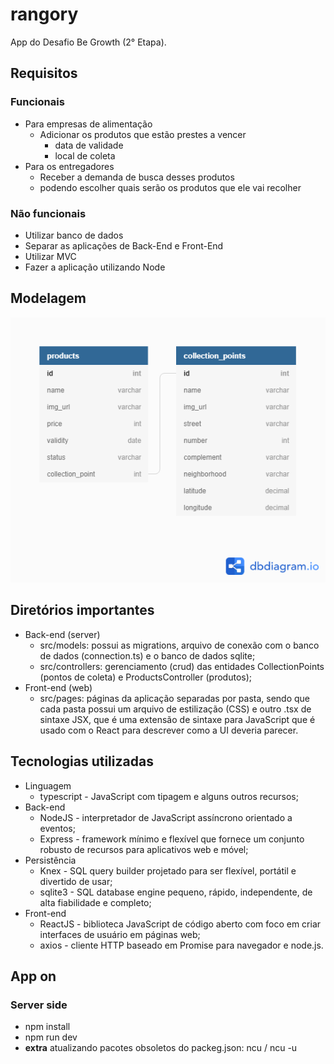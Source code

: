 # rangory
App do Desafio Be Growth (2° Etapa).

## Requisitos
### Funcionais
* Para empresas de alimentação
  * Adicionar os produtos que estão prestes a vencer
    * data de validade
    * local de coleta
* Para os entregadores
  * Receber a demanda de busca desses produtos
  * podendo escolher quais serão os produtos que ele vai recolher
  
### Não funcionais
* Utilizar banco de dados
* Separar as aplicações de Back-End e Front-End
* Utilizar MVC
* Fazer a aplicação utilizando Node

## Modelagem
![](./rangory-model.png)

## Diretórios importantes
* Back-end (server)
  * src/models: possui as migrations, arquivo de conexão com o banco de dados (connection.ts) e o banco de dados sqlite;
  * src/controllers: gerenciamento (crud) das entidades CollectionPoints (pontos de coleta) e ProductsController (produtos);
* Front-end (web)
  * src/pages: páginas da aplicação separadas por pasta, sendo que cada pasta possui um arquivo de estilização (CSS) e outro .tsx de sintaxe JSX, que é uma extensão de sintaxe para JavaScript que é usado com o React para descrever como a UI deveria parecer.

## Tecnologias utilizadas
* Linguagem
  * typescript - JavaScript com tipagem e alguns outros recursos;
* Back-end
  * NodeJS - interpretador de JavaScript assíncrono orientado a eventos;
  * Express - framework mínimo e flexível que fornece um conjunto robusto de recursos para aplicativos web e móvel;
* Persistência
  * Knex - SQL query builder projetado para ser flexível, portátil e divertido de usar;
  * sqlite3 - SQL database engine pequeno, rápido, independente, de alta fiabilidade e completo;
* Front-end
  * ReactJS - biblioteca JavaScript de código aberto com foco em criar interfaces de usuário em páginas web;
  * axios - cliente HTTP baseado em Promise para navegador e node.js.

## App on
### Server side
* npm install
* npm run dev
* **extra** atualizando pacotes obsoletos do packeg.json: ncu / ncu -u

